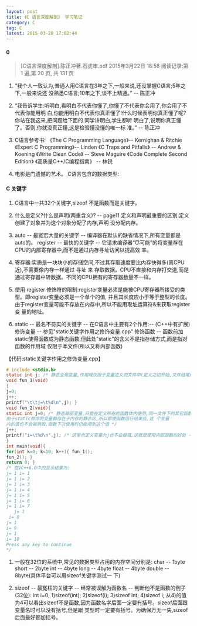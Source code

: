 ```yaml
---
layout: post
title: 《C 语言深度解剖》 学习笔记
category: C
tag: C
latest: 2015-03-28 17:02:44
---
```


#### 0

> [C语言深度解剖].陈正冲著.石虎审.pdf 2015年3月22日  18:58
> 阅读记录:第 1 遍,第 20 页, 共 131 页   

1. “我个人一致认为,普通人用C语言在3年之下,一般来说,还没掌握C语言;5年之下,一般来说还 没熟悉C语言;10年之下,谈不上精通。” -- 陈正冲 

2. “我告诉学生:听明白,看明白不代表你懂了,你懂了不代表你会用了,你会用了不代表你能用明 白,你能用明白不代表你真正懂了!什么时候表明你真正懂了呢?你站在我这来,把问题给下面的 同学讲明白,学生都听 明白了,说明你真正懂了。否则,你就没真正懂,这是检验懂没懂的唯一标 准。” -- 陈正冲 

3. C语言参考书: 
   《The C Programming Language》-- Kernighan & Ritchie 《Expert C Programming》-- Linden
   《C Traps and Pitfalls》 -- Andrew & Koening
   《Write Clean Code》 -- Steve Maguire
   《Code Complete Second Edition》  《高质量C++/C编程指南》 -- 林锐 

4. 电影是门遗憾的艺术。 
   C语言包含的数据类型:

#### C 关键字

1. C语言中一共32个关键字,sizeof 不是函数而是关键字。 

2. 什么是定义?什么是声明(两重含义)? -- page11
   定义和声明最重要的区别:定义创建了对象并为这个对象分配了内存,声明 没分配内存。

3. auto -- 最宽宏大量的关键字 -- 编译器在默认的缺省情况下,所有变量都是auto的。
   register -- 最快的关键字 -- 它请求编译器“尽可能”的将变量存在CPU的内部寄存器中,而不是通过内存寻址访问以提高效 率。

4. 寄存器:实质是一块块小的存储空间,不过其存取速度要比内存快得多(离CPU近),不需要像内存一样通过 寻址 来 存取数据。CPU不直接和内存打交道,而是通过寄存器中转数据。不同的CPU拥有的寄存器数量不一样。

5. 使用 register 修饰符的限制:register变量必须是能被CPU寄存器所接受的类型。即register变量必须是一个单个的值, 并且其长度应小于等于整型的长度。由于register变量可能不存放在内存中,所以不能用取址运算符&来获取register变 量的地址。

6. static -- 最名不符实的关键字 -- 在C语言中主要有2个作用:-- (C++中有扩展)
   修饰变量 -- 参见"static关键字作用之修饰变量.cpp"
   修饰函数 -- 函数前加static使得函数成为静态函数,但此处"static"的含义不是指存储方式,而是指对函数的作用域 仅限于本文件(所以又称内部函数)

【代码:static关键字作用之修饰变量.cpp】 

``` c
# include <stdio.h>
static int j; /* 静态全局变量,作用域仅限于变量定义的文件中(定义之初开始,文件结尾结束),其他文件即使 用extern声明也无法使用它(同一文件中,在该静态变量定义之前的函数要使用它必须在其前面加入extern声明, 同一文件下最好顶端就定义,方便使用) */
void fun_1(void)
{
j=0;
j++;
printf("\t\tj=\t%d\n",j); }
void fun_2(void){
static int j=0; /* 静态局部变量,只能在定义所在的函数体内使用,同一文件下的其它函数也使用不了。
由于static修饰的变量都存在于内存的静态区,所以即使函数运行结束后,这 个变量
内的值也不会被销毁,函数下次使用时仍能用到这个值 */
j++;
printf("i=\t%d\n",j); /* 这里也定义变量为j也不会报错,这就是使用内部函数的好处 -- 不用担心自己定义的 变量与其他函数、其他文件定义的变量出现同名问题 */
}
int main(void){
for(int k=0; k<10; k++){ fun_1();
fun_2(); }
return 0; }
/* 在VC++6.0中的显示结果为:
j= 1 i= 1
j= 1 i= 2
j= 1 i= 3
j= 1 i= 4
j= 1 i= 5
j= 1 i= 6
j= 1 i= 7
   j= 1
 i= 8
j= 1
i= 9
j= 1
i= 10
Press any key to continue
*/
```

1. 一般在32位的系统中,常见的数据类型占用的内存空间分别是:
   char -- 1byte short -- 2byte 
   int -- 4byte long -- 4byte 
   float -- 4byte
   double -- 8byte(具体平台可以用sizeof关键字测试一 下)

2. sizeof -- 最冤枉的关键字 -- 经常被误解为函数名 -- 判断他不是函数的例子(32位):
   int i=0;
   1)sizeof(int); 2)sizeof(i); 3)sizeof int; 4)sizeof i; 从4)的值为4可以看出sizeof不是函数,因为函数名字后面一定要有括号。sizeof后面跟变量名时可以没有括号,但是跟 类型时一定要有括号。为确保万无一失,sizeof后面最好都加括号。
